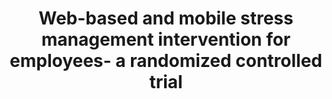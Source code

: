 --- 
abstract: '' 
authors: 
 - E Heber
 -  D Lehr
 -  admin
 -  M Berking
 -  H Riper
doi: '' 
featured: false 
publication: '*Journal of medical Internet research*, 63' 
publication_short: '' 
publishDate: '2016-01-01' 
title: 'Web-based and mobile stress management intervention for employees- a randomized controlled trial' 
url_code: '' 
url_dataset: '' 
url_pdf: '' 
url_poster: '' 
url_project: '' 
url_slides: '' 
url_source: '' 
url_video: '' 
---